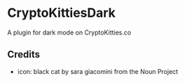 # CryptoKittiesDark

A plugin for dark mode on CryptoKitties.co

## Credits

- icon: black cat by sara giacomini from the Noun Project
